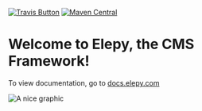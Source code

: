 [![Travis Button](https://travis-ci.com/RyanSusana/elepy.svg?branch=master)](https://travis-ci.org/RyanSusana/elepy/builds)
[![Maven Central](https://maven-badges.herokuapp.com/maven-central/com.elepy/elepy/badge.svg)](https://search.maven.org/search?q=com.elepy)


# Welcome to Elepy, the CMS Framework!
To view documentation, go to [docs.elepy.com](https://docs.elepy.com)

![A nice graphic](docs/images/feature.gif)
